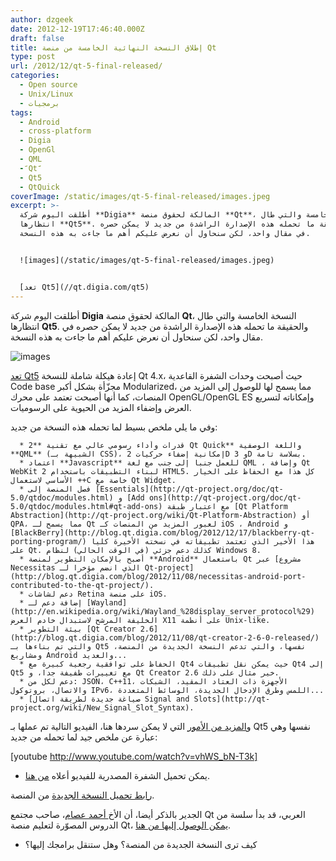 ```yaml
---
author: dzgeek
date: 2012-12-19T17:46:40.000Z
draft: false
title: إطلاق النسخة النهائية الخامسة من منصة Qt
type: post
url: /2012/12/qt-5-final-released/
categories:
  - Open source
  - Unix/Linux
  - برمجيات
tags:
  - Android
  - cross-platform
  - Digia
  - OpenGl
  - QML
  - ََQtَََ
  - Qt5
  - QtQuick
coverImage: /static/images/qt-5-final-released/images.jpeg
excerpt: >-
  أطلقت اليوم شركة **Digia** المالكة لحقوق منصة **Qt**، النسخة الخامسة والتي طال
  انتظارها **Qt5**. والحقيقة ما تحمله هذه الإصدارة الراشدة من جديد لا يمكن حصره
  في مقال واحد، لكن سنحاول أن نعرض عليكم أهم ما جاءت به هذه النسخة.


  ![images](/static/images/qt-5-final-released/images.jpeg)


  [تعد Qt5](//qt.digia.com/qt5)
---
```

أطلقت اليوم شركة **Digia** المالكة لحقوق منصة **Qt**، النسخة الخامسة والتي طال انتظارها **Qt5**. والحقيقة ما تحمله هذه الإصدارة الراشدة من جديد لا يمكن حصره في مقال واحد، لكن سنحاول أن نعرض عليكم أهم ما جاءت به هذه النسخة.

![images](/static/images/qt-5-final-released/images.jpeg)

[تعد Qt5](//qt.digia.com/qt5) إعادة هيكلة شاملة للنسخة Qt 4.x، حيث أصبحت وحدات الشفرة القاعدية Code base مجزّأة بشكل أكبر Modularized، مما يسمح لها للوصول إلى المزيد من المنصات، كما أنها أصبحت تعتمد على محرك OpenGL/OpenGL ES وإمكاناته لتسريع العرض وإضفاء المزيد من الحيوية على الرسوميات.

وفي ما يلي ملخص بسيط لما تحمله هذه النسخة من جديد:

~~~
  * قدرات وأداء رسومي عالي مع تقنية **2 Qt Quick** واللغة الوصفية **QML** (الشبيهة بـ CSS)، إمكانية إضفاء حركيات 2D و 3D بسلاسة تامة.
  * اعتماد **Javascript** للعمل جنبا إلى جنب مع لغة QML ، وإضافة Qt WebKit 2 لبناء التطبيقات باستخدام HTML5. كل هذا مع الحفاظ على الخيار الأساسي لاستعمال ++C خاصة مع Qt Widget.
  * فصل المنصة إلى [Essentials](http://qt-project.org/doc/qt-5.0/qtdoc/modules.html) و [Add ons](http://qt-project.org/doc/qt-5.0/qtdoc/modules.html#qt-add-ons) مع اعتبار طبقة [Qt Platform Abstraction](http://qt-project.org/wiki/Qt-Platform-Abstraction) أو QPA، مما يسمح لـ Qt لعبور المزيد من المنصات كـ iOS ، Android و [BlackBerry](http://blog.qt.digia.com/blog/2012/12/17/blackberry-qt-porting-program/) هذا الأخير الذي تعتمد تطبيقاته في نسخته الأخيرة كليا على Qt. كذلك دعم جزئي (في الوقت الحالي) لنظام Windows 8.
  * أصبح بالإمكان التطوير لمنصة **Android** باستعمال Qt عبر [مشروع Necessitas الذي انضم مؤخرا لـ Qt-project](http://blog.qt.digia.com/blog/2012/11/08/necessitas-android-port-contributed-to-the-qt-project/).
  * دعم لشاشات Retina على منصة iOS.
  * إضافة دعم لـ [Wayland](http://en.wikipedia.org/wiki/Wayland_%28display_server_protocol%29) الخليفة المرشح لاستبدال خادم العرض X11 على أنظمة Unix-like.
  * بيئة التطوير [Qt Creator 2.6](http://blog.qt.digia.com/blog/2012/11/08/qt-creator-2-6-0-released/) والتي تم بناءها بـ Qt5 نفسها، والتي تدعم النسخة الجديدة من المنصة، ومشاريع Android والعديد...
  * الحفاظ على توافقية رجعية كبيرة مع Qt4 حيث يمكن نقل تطبيقات Qt4 إلى Qt5 مع تغييرات طفيفة جدا، و Qt Creator 2.6 خير مثال على ذلك.
  * دعم لكل من: JSON، C++11، الأجهزة ذات العتاد المقيد، الشبكات والاتصال، بروتوكول IPv6، اللمس وطرق الإدخال الجديدة، الوسائط المتعددة...
  * [صياغة جديدة لطريقة اتصال Signal and Slots](http://qt-project.org/wiki/New_Signal_Slot_Syntax).
~~~

و[المزيد من الأمور](http://blog.qt.digia.com/blog/2012/12/19/qt-5-0/?utm_source=rss\&utm_medium=rss\&utm_campaign=qt-5-0) التي لا يمكن سردها هنا، الفيديو التالية تم عملها بـ Qt5 نفسها وهي عبارة عن ملخص جيد لما تحمله من جديد:

\[youtube http://www.youtube.com/watch?v=vhWS_bN-T3k]

-   يمكن تحميل الشفرة المصدرية للفيديو أعلاه [من هنا](http://qt.gitorious.org/qt-labs/qt5-launch-demo).

[رابط تحميل النسخة الجديدة](http://qt-project.org/downloads) من المنصة.

الجدير بالذكر أيضا، أن الأخ[ أحمد عصام](https://twitter.com/ahmed_isam)، صاحب مجتمع Qt العربي، قد بدأ سلسة من الدروس المصوّرة لتعليم منصة Qt، [يمكن الوصول إليها من هنا](http://qt-ar.org/community/viewforum.php?f=24).

-   كيف ترى النسخة الجديدة من المنصة؟ وهل ستنقل برامجك إليها؟
